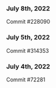 ### July 8th, 2022

Commit #228090

### July 5th, 2022

Commit #314353


### July 4th, 2022

Commit #72281
